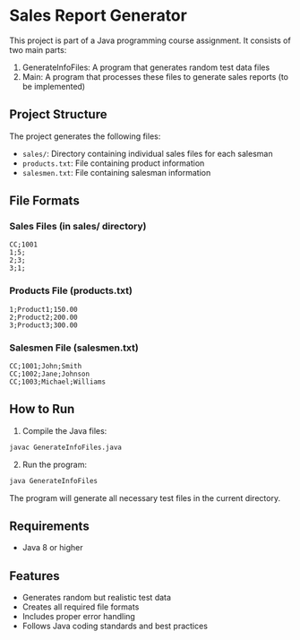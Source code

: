 # Sales Report Generator

This project is part of a Java programming course assignment. It consists of two main parts:

1. GenerateInfoFiles: A program that generates random test data files
2. Main: A program that processes these files to generate sales reports (to be implemented)

## Project Structure

The project generates the following files:

- `sales/`: Directory containing individual sales files for each salesman
- `products.txt`: File containing product information
- `salesmen.txt`: File containing salesman information

## File Formats

### Sales Files (in sales/ directory)
```
CC;1001
1;5;
2;3;
3;1;
```

### Products File (products.txt)
```
1;Product1;150.00
2;Product2;200.00
3;Product3;300.00
```

### Salesmen File (salesmen.txt)
```
CC;1001;John;Smith
CC;1002;Jane;Johnson
CC;1003;Michael;Williams
```

## How to Run

1. Compile the Java files:
```bash
javac GenerateInfoFiles.java
```

2. Run the program:
```bash
java GenerateInfoFiles
```

The program will generate all necessary test files in the current directory.

## Requirements

- Java 8 or higher

## Features

- Generates random but realistic test data
- Creates all required file formats
- Includes proper error handling
- Follows Java coding standards and best practices 